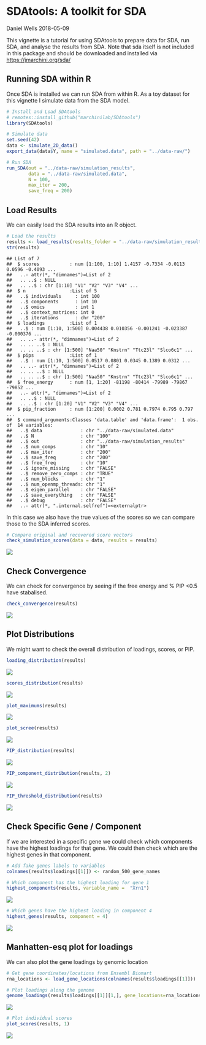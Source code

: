 SDAtools: A toolkit for SDA
================
Daniel Wells
2018-05-09

This vignette is a tutorial for using SDAtools to prepare data for SDA,
run SDA, and analyse the results from SDA. Note that sda itself is not
included in this package and should be downloaded and installed via
<https://jmarchini.org/sda/>

## Running SDA within R

Once SDA is installed we can run SDA from within R. As a toy dataset for
this vignette I simulate data from the SDA model.

``` r
# Install and Load SDAtools
# remotes::install_github("marchinilab/SDAtools")
library(SDAtools)

# Simulate data
set.seed(42)
data <- simulate_2D_data()
export_data(data$Y, name = "simulated.data", path = "../data-raw/")
```

``` r
# Run SDA
run_SDA(out = "../data-raw/simulation_results",
        data = "../data-raw/simulated.data",
        N = 100,
        max_iter = 200,
        save_freq = 200)
```

## Load Results

We can easily load the SDA results into an R object.

``` r
# Load the results
results <- load_results(results_folder = "../data-raw/simulation_results", data_path = "../data-raw/")
str(results)
```

    ## List of 7
    ##  $ scores           : num [1:100, 1:10] 1.4157 -0.7334 -0.0113 0.0596 -0.4093 ...
    ##   ..- attr(*, "dimnames")=List of 2
    ##   .. ..$ : NULL
    ##   .. ..$ : chr [1:10] "V1" "V2" "V3" "V4" ...
    ##  $ n                :List of 5
    ##   ..$ individuals     : int 100
    ##   ..$ components      : int 10
    ##   ..$ omics           : int 1
    ##   ..$ context_matrices: int 0
    ##   ..$ iterations      : chr "200"
    ##  $ loadings         :List of 1
    ##   ..$ : num [1:10, 1:500] 0.004438 0.010356 -0.001241 -0.023387 -0.000376 ...
    ##   .. ..- attr(*, "dimnames")=List of 2
    ##   .. .. ..$ : NULL
    ##   .. .. ..$ : chr [1:500] "Naa50" "Knstrn" "Ttc23l" "Slco6c1" ...
    ##  $ pips             :List of 1
    ##   ..$ : num [1:10, 1:500] 0.0517 0.0801 0.0345 0.1389 0.0312 ...
    ##   .. ..- attr(*, "dimnames")=List of 2
    ##   .. .. ..$ : NULL
    ##   .. .. ..$ : chr [1:500] "Naa50" "Knstrn" "Ttc23l" "Slco6c1" ...
    ##  $ free_energy      : num [1, 1:20] -81198 -80414 -79989 -79867 -79852 ...
    ##   ..- attr(*, "dimnames")=List of 2
    ##   .. ..$ : NULL
    ##   .. ..$ : chr [1:20] "V1" "V2" "V3" "V4" ...
    ##  $ pip_fraction     : num [1:200] 0.0002 0.781 0.7974 0.795 0.797 ...
    ##  $ command_arguments:Classes 'data.table' and 'data.frame':  1 obs. of  14 variables:
    ##   ..$ data              : chr "../data-raw/simulated.data"
    ##   ..$ N                 : chr "100"
    ##   ..$ out               : chr "../data-raw/simulation_results"
    ##   ..$ num_comps         : chr "10"
    ##   ..$ max_iter          : chr "200"
    ##   ..$ save_freq         : chr "200"
    ##   ..$ free_freq         : chr "10"
    ##   ..$ ignore_missing    : chr "FALSE"
    ##   ..$ remove_zero_comps : chr "TRUE"
    ##   ..$ num_blocks        : chr "1"
    ##   ..$ num_openmp_threads: chr "1"
    ##   ..$ eigen_parallel    : chr "FALSE"
    ##   ..$ save_everything   : chr "FALSE"
    ##   ..$ debug             : chr "FALSE"
    ##   ..- attr(*, ".internal.selfref")=<externalptr>

In this case we also have the true values of the scores so we can
compare those to the SDA inferred scores.

``` r
# Compare original and recovered score vectors
check_simulation_scores(data = data, results = results)
```

![](vignette_files/figure-gfm/compare-1.png)<!-- -->

## Check Convergence

We can check for convergence by seeing if the free energy and % PIP
\<0.5 have stabalised.

``` r
check_convergence(results)
```

![](vignette_files/figure-gfm/convergence-1.png)<!-- -->

## Plot Distributions

We might want to check the overall distribution of loadings, scores, or
PIP.

``` r
loading_distribution(results)
```

![](vignette_files/figure-gfm/distributions-1.png)<!-- -->

``` r
scores_distribution(results)
```

![](vignette_files/figure-gfm/distributions-2.png)<!-- -->

``` r
plot_maximums(results)
```

![](vignette_files/figure-gfm/distributions-3.png)<!-- -->

``` r
plot_scree(results)
```

![](vignette_files/figure-gfm/distributions-4.png)<!-- -->

``` r
PIP_distribution(results)
```

![](vignette_files/figure-gfm/distributions-5.png)<!-- -->

``` r
PIP_component_distribution(results, 2)
```

![](vignette_files/figure-gfm/distributions-6.png)<!-- -->

``` r
PIP_threshold_distribution(results)
```

![](vignette_files/figure-gfm/distributions-7.png)<!-- -->

## Check Specific Gene / Component

If we are interested in a specific gene we could check which components
have the highest loadings for that gene. We could then check which are
the highest genes in that component.

``` r
# Add fake genes labels to variables
colnames(results$loadings[[1]]) <- random_500_gene_names

# Which component has the highest loading for gene 1
highest_components(results, variable_name =  "Xrn1")
```

![](vignette_files/figure-gfm/specific-1.png)<!-- -->

``` r
# Which genes have the highest loading in component 4
highest_genes(results, component = 4)
```

![](vignette_files/figure-gfm/specific-2.png)<!-- -->

## Manhatten-esq plot for loadings

We can also plot the gene loadings by genomic location

``` r
# Get gene coordinates/locations from Ensembl Biomart
rna_locations <- load_gene_locations(colnames(results$loadings[[1]]))

# Plot loadings along the genome
genome_loadings(results$loadings[[1]][1,], gene_locations=rna_locations)
```

![](vignette_files/figure-gfm/manhatten-1.png)<!-- -->

``` r
# Plot individual scores
plot_scores(results, 1)
```

![](vignette_files/figure-gfm/manhatten-2.png)<!-- -->
